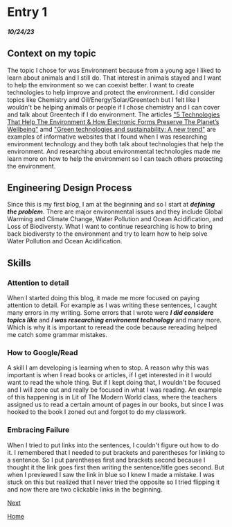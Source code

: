 # Entry 1
##### 10/24/23

## Context on my topic
The topic I chose for was Environment because from a young age I liked to learn about animals and I still do. That interest in animals stayed and I want to help the environment so we can coexist better. I want to create technologies to help improve and protect the environment. I did consider topics like Chemistry and Oil/Energy/Solar/Greentech but I felt like I wouldn't be helping animals or people if I chose chemistry and I can cover and talk about Greentech if I do environment. The articles ["5 Technologies That Help The Environment & How Electronic Forms Preserve The Planet’s Wellbeing"](https://www.doforms.com/technologies-that-help-environment/) amd ["Green technologies and sustainability: A new trend"](https://www.sciencedirect.com/science/article/pii/S2949736123000015#:~:text=Green%20energy%20technologies,and%20hydrogen%2D%20powered%20vehicles%20solution) are examples of informative websites that I found when I was researching environment technology and they both talk about technologies that help the environment. And researching about environmental technologies made me learn more on how to help the environment so I can teach others protecting the environment.  

## Engineering Design Process
Since this is my first blog, I am at the beginning and so I start at ***defining the problem***. There are major environmental issues and they include Global Warming and Climate Change, Water Pollution and Ocean Acidification, and Loss of Biodiversty. What I want to continue researching is how to bring back biodiversty to the environment and try to learn how to help solve Water Pollution and Ocean Acidification. 
## Skills

### Attention to detail
When I started doing this blog, it made me more focused on paying attention to detail. For example as I was writing these sentences, I caught many errors in my writing. Some errors that I wrote were ***I did considere topics like*** and ***I was researching environemt technology*** and many more. Which is why it is important to reread the code because rereading helped me catch some grammar mistakes.
### How to Google/Read
A skill I am developing is learning when to stop. A reason why this was important is when I read books or articles, if I get interested in it I would want to read the whole thing. But if I kept doing that, I wouldn't be focused and I will zone out and really be focused in what I was reading. An example of this happening is in Lit of The Modern World class, where the teachers assigned us to read a certain amount of pages in our books, but since I was hooked to the book I zoned out and forgot to do my classwork.
### Embracing Failure
When I tried to put links into the sentences, I couldn't figure out how to do it. I remembered that I needed to put brackets and parentheses for linking to a sentence. So I put parentheses first and brackets second because I thought it the link goes first then writing the sentence/title goes second. But when I previewed I saw the link in blue so I knew I made a mistake. I was stuck on this but realized that I never tried the opposite so I tried flipping it and now there are two clickable links in the beginning.

[Next](entry02.md)

[Home](../README.md)
